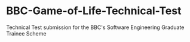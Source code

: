 # BBC-Game-of-Life-Technical-Test
Technical Test submission for the BBC's Software Engineering Graduate Trainee Scheme
